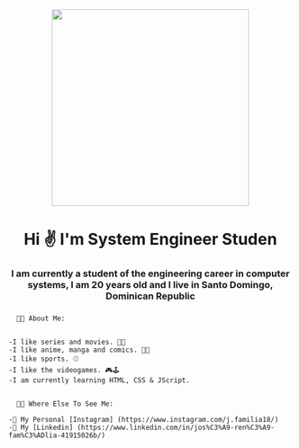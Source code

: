 <div id="header" align="center">
    <img src="https://media.giphy.com/media/QMHoU66sBXqqLqYvGO/giphy.gif" width="350"/>
  <h1 align="center">Hi ✌️ I'm System Engineer Studen</h1>
  <h3 align="center">I am currently a student of the engineering career in computer systems, I am 20 years old and I live in Santo Domingo, Dominican Republic<h3>
</div>


      👨‍💻 About Me:
    
  
    -I like series and movies. 🍿🥤  
    -I like anime, manga and comics. 🏯💥
    -I like sports. ⚾
    -I like the videogames. 🎮🕹️
    -I am currently learning HTML, CSS & JScript. 


      🧑‍🦱 Where Else To See Me:
    
    -📸 My Personal [Instagram] (https://www.instagram.com/j.familia18/)
    -💼 My [Linkedin] (https://www.linkedin.com/in/jos%C3%A9-ren%C3%A9-fam%C3%ADlia-41915026b/)
      
    
